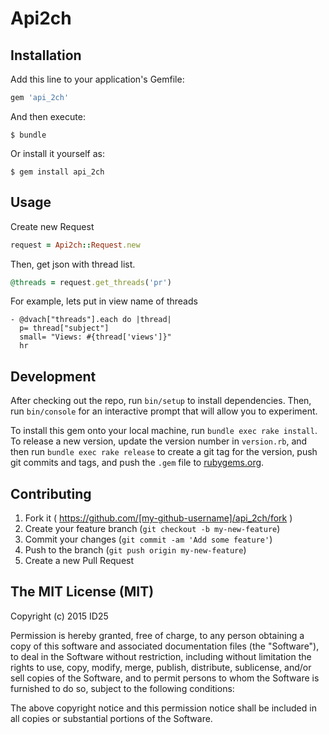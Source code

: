 # Api2ch

## Installation

Add this line to your application's Gemfile:

```ruby
gem 'api_2ch'
```

And then execute:

    $ bundle

Or install it yourself as:

    $ gem install api_2ch

## Usage
Create new Request
```ruby
request = Api2ch::Request.new
```
Then, get json with thread list.
```ruby
@threads = request.get_threads('pr')
```
For example, lets put in view name of threads
```slim
- @dvach["threads"].each do |thread|
  p= thread["subject"]
  small= "Views: #{thread['views']}"
  hr
```

## Development

After checking out the repo, run `bin/setup` to install dependencies. Then, run `bin/console` for an interactive prompt that will allow you to experiment.

To install this gem onto your local machine, run `bundle exec rake install`. To release a new version, update the version number in `version.rb`, and then run `bundle exec rake release` to create a git tag for the version, push git commits and tags, and push the `.gem` file to [rubygems.org](https://rubygems.org).

## Contributing

1. Fork it ( https://github.com/[my-github-username]/api_2ch/fork )
2. Create your feature branch (`git checkout -b my-new-feature`)
3. Commit your changes (`git commit -am 'Add some feature'`)
4. Push to the branch (`git push origin my-new-feature`)
5. Create a new Pull Request

## The MIT License (MIT)

Copyright (c) 2015 ID25

Permission is hereby granted, free of charge, to any person obtaining a copy
of this software and associated documentation files (the "Software"), to deal
in the Software without restriction, including without limitation the rights
to use, copy, modify, merge, publish, distribute, sublicense, and/or sell
copies of the Software, and to permit persons to whom the Software is
furnished to do so, subject to the following conditions:

The above copyright notice and this permission notice shall be included in
all copies or substantial portions of the Software.
